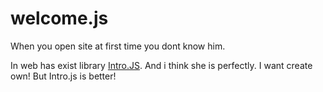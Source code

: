 welcome.js
==========

When you open site at first time you dont know him.

In web has exist library <a href="http://usablica.github.com/intro.js/">Intro.JS</a>. And i think she is perfectly. I want create own! But Intro.js is better!